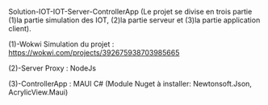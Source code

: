 Solution-IOT-IOT-Server-ControllerApp 
(Le projet se divise en trois partie (1)la partie simulation des IOT, (2)la partie serveur et (3)la partie application client).

(1)-Wokwi Simulation du projet : https://wokwi.com/projects/392675938703985665

(2)-Server Proxy : NodeJs

(3)-ControllerApp : MAUI C# 
(Module Nuget à installer: Newtonsoft.Json, AcrylicView.Maui)


